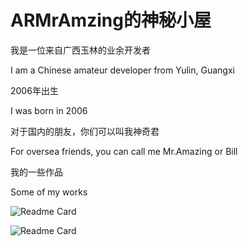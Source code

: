 # ARMrAmzing的神秘小屋
我是一位来自广西玉林的业余开发者

I am a Chinese amateur developer from Yulin, Guangxi

2006年出生

I was born in 2006

对于国内的朋友，你们可以叫我神奇君

For oversea friends, you can call me Mr.Amazing or Bill

我的一些作品

Some of my works

![Readme Card](https://github-readme-stats.vercel.app/api/pin/?username=AmazingRabbit-Studio&repo=EasyToInstall)

![Readme Card](https://github-readme-stats.vercel.app/api/pin/?username=AmazingRabbit-Studio&repo=Anti-internal-Energy-Revolution)
